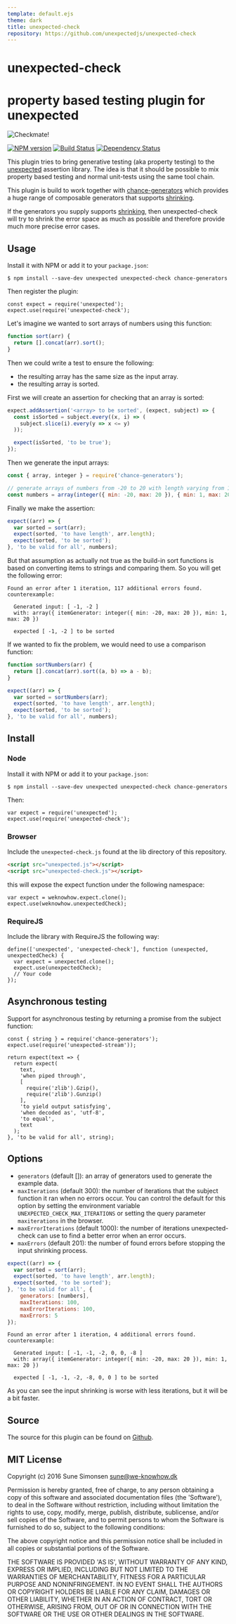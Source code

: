 ```yaml
---
template: default.ejs
theme: dark
title: unexpected-check
repository: https://github.com/unexpectedjs/unexpected-check
---
```


# unexpected-check
# property based testing plugin for unexpected

<img alt="Checkmate!" src="./unexpected-check.jpg" style="display: block; max-width: 100%">

[![NPM version](https://badge.fury.io/js/unexpected-check.svg)](http://badge.fury.io/js/unexpected-check)
[![Build Status](https://travis-ci.org/unexpectedjs/unexpected-check.svg?branch=master)](https://travis-ci.org/unexpectedjs/unexpected-check)
[![Dependency Status](https://david-dm.org/unexpectedjs/unexpected-check.svg)](https://david-dm.org/unexpectedjs/unexpected-check)

This plugin tries to bring generative testing (aka property testing) to the
[unexpected](http://unexpected.js.org) assertion library. The idea is that it
should be possible to mix property based testing and normal unit-tests using the
same tool chain.

This plugin is build to work together with
[chance-generators](https://sunesimonsen.github.io/chance-generators/) which
provides a huge range of composable generators that supports
[shrinking](https://sunesimonsen.github.io/chance-generators/api/iterator/#shrink-value-).

If the generators you supply supports
[shrinking](https://sunesimonsen.github.io/chance-generators/api/iterator/#shrink-value-),
then unexpected-check will try to shrink the error space as much as possible and
therefore provide much more precise error cases.

## Usage


Install it with NPM or add it to your `package.json`:

```
$ npm install --save-dev unexpected unexpected-check chance-generators
```

Then register the plugin:

```js#evaluate:false
const expect = require('unexpected');
expect.use(require('unexpected-check');
```

Let's imagine we wanted to sort arrays of numbers using this function:

```js
function sort(arr) {
  return [].concat(arr).sort();
}
```

Then we could write a test to ensure the following:

* the resulting array has the same size as the input array.
* the resulting array is sorted.

First we will create an assertion for checking that an array is sorted:

```js
expect.addAssertion('<array> to be sorted', (expect, subject) => {
  const isSorted = subject.every((x, i) => (
    subject.slice(i).every(y => x <= y)
  ));

  expect(isSorted, 'to be true');
});
```

Then we generate the input arrays:

```js
const { array, integer } = require('chance-generators');

// generate arrays of numbers from -20 to 20 with length varying from 1 to 20
const numbers = array(integer({ min: -20, max: 20 }), { min: 1, max: 20 });
```

Finally we make the assertion:

```js
expect((arr) => {
  var sorted = sort(arr);
  expect(sorted, 'to have length', arr.length);
  expect(sorted, 'to be sorted');
}, 'to be valid for all', numbers);
```

But that assumption as actually not true as the build-in sort functions is based
on converting items to strings and comparing them. So you will get the following error:

```output
Found an error after 1 iteration, 117 additional errors found.
counterexample:

  Generated input: [ -1, -2 ]
  with: array({ itemGenerator: integer({ min: -20, max: 20 }), min: 1, max: 20 })

  expected [ -1, -2 ] to be sorted
```

If we wanted to fix the problem, we would need to use a comparison function:

```js
function sortNumbers(arr) {
  return [].concat(arr).sort((a, b) => a - b);
}
```

```js
expect((arr) => {
  var sorted = sortNumbers(arr);
  expect(sorted, 'to have length', arr.length);
  expect(sorted, 'to be sorted');
}, 'to be valid for all', numbers);
```

## Install

### Node

Install it with NPM or add it to your `package.json`:

```
$ npm install --save-dev unexpected unexpected-check chance-generators
```

Then:

```js#evaluate:false
var expect = require('unexpected');
expect.use(require('unexpected-check');
```

### Browser

Include the `unexpected-check.js` found at the lib directory of this
repository.

```html
<script src="unexpected.js"></script>
<script src="unexpected-check.js"></script>
```

this will expose the expect function under the following namespace:

```js#evaluate:false
var expect = weknowhow.expect.clone();
expect.use(weknowhow.unexpectedCheck);
```

### RequireJS

Include the library with RequireJS the following way:

```js#evaluate:false
define(['unexpected', 'unexpected-check'], function (unexpected, unexpectedCheck) {
  var expect = unexpected.clone();
  expect.use(unexpectedCheck);
  // Your code
});
```

## Asynchronous testing

Support for asynchronous testing by returning a promise from the subject
function:

```js#async:true
const { string } = require('chance-generators');
expect.use(require('unexpected-stream'));

return expect(text => {
  return expect(
    text,
    'when piped through',
    [
      require('zlib').Gzip(),
      require('zlib').Gunzip()
    ],
    'to yield output satisfying',
    'when decoded as', 'utf-8',
    'to equal',
    text
  );
}, 'to be valid for all', string);
```

## Options

* `generators` (default []): an array of generators used to generate the example
  data.
* `maxIterations` (default 300): the number of iterations that the subject
  function it ran when no errors occur. You can control the default for this
  option by setting the environment variable `UNEXPECTED_CHECK_MAX_ITERATIONS`
  or setting the query parameter `maxiterations` in the browser.
* `maxErrorIterations` (default 1000): the number of iterations unexpected-check
  can use to find a better error when an error occurs.
* `maxErrors` (default 201): the number of found errors before stopping the input
  shrinking process.

```js
expect((arr) => {
  var sorted = sort(arr);
  expect(sorted, 'to have length', arr.length);
  expect(sorted, 'to be sorted');
}, 'to be valid for all', {
    generators: [numbers],
    maxIterations: 100,
    maxErrorIterations: 100,
    maxErrors: 5
});
```

```output
Found an error after 1 iteration, 4 additional errors found.
counterexample:

  Generated input: [ -1, -1, -2, 0, 0, -8 ]
  with: array({ itemGenerator: integer({ min: -20, max: 20 }), min: 1, max: 20 })

  expected [ -1, -1, -2, -8, 0, 0 ] to be sorted
```

As you can see the input shrinking is worse with less iterations, but it will be
a bit faster.

## Source

The source for this plugin can be found on
[Github](https://github.com/unexpectedjs/unexpected-check).

## MIT License

Copyright (c) 2016 Sune Simonsen <sune@we-knowhow.dk>

Permission is hereby granted, free of charge, to any person obtaining
a copy of this software and associated documentation files (the
'Software'), to deal in the Software without restriction, including
without limitation the rights to use, copy, modify, merge, publish,
distribute, sublicense, and/or sell copies of the Software, and to
permit persons to whom the Software is furnished to do so, subject to
the following conditions:

The above copyright notice and this permission notice shall be
included in all copies or substantial portions of the Software.

THE SOFTWARE IS PROVIDED 'AS IS', WITHOUT WARRANTY OF ANY KIND,
EXPRESS OR IMPLIED, INCLUDING BUT NOT LIMITED TO THE WARRANTIES OF
MERCHANTABILITY, FITNESS FOR A PARTICULAR PURPOSE AND
NONINFRINGEMENT. IN NO EVENT SHALL THE AUTHORS OR COPYRIGHT HOLDERS BE
LIABLE FOR ANY CLAIM, DAMAGES OR OTHER LIABILITY, WHETHER IN AN ACTION
OF CONTRACT, TORT OR OTHERWISE, ARISING FROM, OUT OF OR IN CONNECTION
WITH THE SOFTWARE OR THE USE OR OTHER DEALINGS IN THE SOFTWARE.
